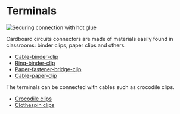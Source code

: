 # Terminals

![Securing connection with hot glue]({{site.baseurl}}/assets/binderclipglue.jpg)

Cardboard circuits connectors are made of materials easily found in classrooms: binder clips, paper clips and others.

* [Cable-binder-clip]({{site.baseurl}}/terminals/cable-binder-clip)
* [Ring-binder-clip]({{site.baseurl}}/terminals/ring-binder-clip)
* [Paper-fastener-bridge-clip]({{site.baseurl}}/terminals/paper-fastener-bridge)
* [Cable-paper-clip]({{site.baseurl}}/terminals/cable-paper-clip)

The terminals can be connected with cables such as crocodile clips.

* [Crocodile clips]({{site.baseurl}}/terminals/crocodile-clips)
* [Clothespin clips]({{site.baseurl}}/terminals/clothespin-clips)
